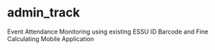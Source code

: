 # admin_track
Event Attendance Monitoring using existing ESSU ID Barcode and Fine Calculating Mobile Application
